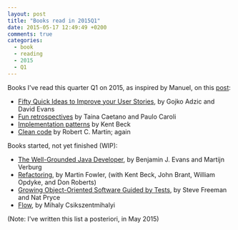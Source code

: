 ```yaml
---
layout: post
title: "Books read in 2015Q1"
date: 2015-05-17 12:49:49 +0200
comments: true
categories:
  - book
  - reading
  - 2015
  - Q1
---
```


Books I've read this quarter Q1 on 2015, as inspired by Manuel, on this [post](http://garajeando.blogspot.com.es/2015/04/books-i-read-january-april-2015.html):

  * [Fifty Quick Ideas to Improve your User Stories](https://leanpub.com/50quickideas), by Gojko Adzic and David Evans
  * [Fun retrospectives](https://leanpub.com/funretrospectives) by Taina Caetano and Paulo Caroli
  * [Implementation patterns](http://www.amazon.com/Implementation-Patterns-Kent-Beck/dp/0321413091) by Kent Beck
  * [Clean code](http://www.amazon.com/Clean-Code-Handbook-Software-Craftsmanship/dp/0132350882/) by Robert C. Martin;  again
  
Books started, not yet finished (WIP):

  * [The Well-Grounded Java Developer](http://www.manning.com/evans/), by Benjamin J. Evans and Martijn Verburg
  * [Refactoring](http://martinfowler.com/books/refactoring.html), by Martin Fowler, (with Kent Beck, John Brant, William Opdyke, and Don Roberts)
  * [Growing Object-Oriented Software Guided by Tests](http://www.growing-object-oriented-software.com/), by Steve Freeman and Nat Pryce
  * [Flow](http://www.amazon.com/Flow-Psychology-Experience-Perennial-Classics/dp/0061339202), by Mihaly Csikszentmihalyi
  

(Note: I've written this list a posteriori, in May 2015)  